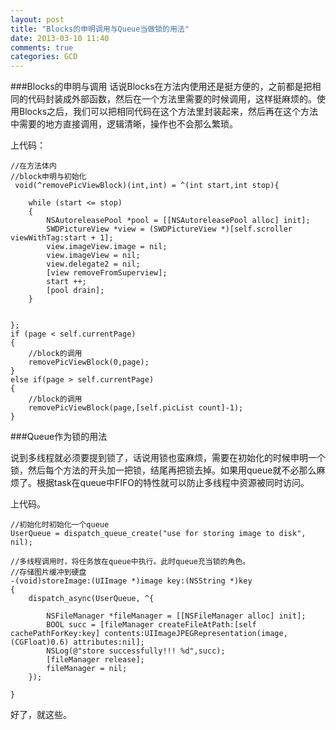 ```yaml
---
layout: post
title: "Blocks的申明调用与Queue当做锁的用法"
date: 2013-03-10 11:40
comments: true
categories: GCD
---
```


###Blocks的申明与调用
话说Blocks在方法内使用还是挺方便的，之前都是把相同的代码封装成外部函数，然后在一个方法里需要的时候调用，这样挺麻烦的。使用Blocks之后，我们可以把相同代码在这个方法里封装起来，然后再在这个方法中需要的地方直接调用，逻辑清晰，操作也不会那么繁琐。

上代码：
	
	//在方法体内
	//block申明与初始化
	 void(^removePicViewBlock)(int,int) = ^(int start,int stop){
        
        while (start <= stop)
        {
            NSAutoreleasePool *pool = [[NSAutoreleasePool alloc] init];
            SWDPictureView *view = (SWDPictureView *)[self.scroller viewWithTag:start + 1];
            view.imageView.image = nil;
            view.imageView = nil;
            view.delegate2 = nil;
            [view removeFromSuperview];
            start ++;
            [pool drain];
        }
        
    
    };
    if (page < self.currentPage)
    {
    	//block的调用
        removePicViewBlock(0,page);
    }
    else if(page > self.currentPage)
    {
    	//block的调用
        removePicViewBlock(page,[self.picList count]-1);
    }
    
    
###Queue作为锁的用法

说到多线程就必须要提到锁了，话说用锁也蛮麻烦，需要在初始化的时候申明一个锁，然后每个方法的开头加一把锁，结尾再把锁去掉。如果用queue就不必那么麻烦了。根据task在queue中FIFO的特性就可以防止多线程中资源被同时访问。

上代码。

	//初始化时初始化一个queue
	UserQueue = dispatch_queue_create("use for storing image to disk", nil);
	
	//多线程调用时，将任务放在queue中执行。此时queue充当锁的角色。
	//存储图片缓冲到硬盘
	-(void)storeImage:(UIImage *)image key:(NSString *)key
	{
	    dispatch_async(UserQueue, ^{
	        
	        NSFileManager *fileManager = [[NSFileManager alloc] init];
	        BOOL succ = [fileManager createFileAtPath:[self cachePathForKey:key] contents:UIImageJPEGRepresentation(image, (CGFloat)0.6) attributes:nil];
	        NSLog(@"store successfully!!! %d",succ);
	        [fileManager release];
	        fileManager = nil;
	    });
	     
	}
	
好了，就这些。